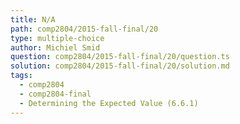 ```yaml
---
title: N/A
path: comp2804/2015-fall-final/20
type: multiple-choice
author: Michiel Smid
question: comp2804/2015-fall-final/20/question.ts
solution: comp2804/2015-fall-final/20/solution.md
tags:
  - comp2804
  - comp2804-final
  - Determining the Expected Value (6.6.1)
---
```

